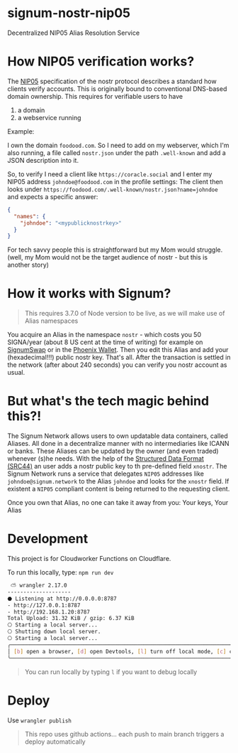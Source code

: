 # signum-nostr-nip05

Decentralized NIP05 Alias Resolution Service

# How NIP05 verification works?

The [NIP05](https://github.com/nostr-protocol/nips/blob/master/05.md) specification of the nostr protocol describes a
standard how clients verify accounts. This is originally bound to conventional DNS-based domain ownership.
This requires for verifiable users to have

1. a domain
2. a webservice running

Example:

I own the domain `foodood.com`. So I need to add on my webserver, which I'm also running, a file called `nostr.json`
under the path `.well-known` and add a JSON description into it.

So, to verify I need a client like `https://coracle.social` and I enter my NIP05 address `johndoe@foodood.com` in the profile settings:
The client then looks under `https://foodood.com/.well-known/nostr.json?name=johndoe` and expects a specific answer:

```json
{
  "names": {
    "johndoe": "<mypublicknostrkey>"
  }
}
```

For tech savvy people this is straightforward but my Mom would struggle. (well, my Mom would not be the target audience of nostr - but this is another story)

# How it works with Signum?

> This requires 3.7.0 of Node version to be live, as we will make use of Alias namespaces

You acquire an Alias in the namespace `nostr` - which costs you 50 SIGNA/year (about 8 US cent at the time of writing) for example
on [SignumSwap](https://signumswap.com/alias) or in the [Phoenix Wallet](https://phoenix-wallet.rocks). Then you edit this Alias and
add your (hexadecimal!!!) public nostr key. That's all. After the transaction is settled in the network (after about 240 seconds)
you can verify you nostr account as usual.

# But what's the tech magic behind this?!

The Signum Network allows users to own updatable data containers, called Aliases. All done in a decentralize manner
with no intermediaries like ICANN or banks. These Aliases can be updated by the owner (and even traded) whenever (s)he needs.
With the help of the [Structured Data Format (SRC44)](https://github.com/signum-network/SIPs/blob/master/SIP/sip-44.md) an user
adds a nostr public key to th pre-defined field `xnostr`.
The Signum Network runs a service that delegates `NIP05` addresses like `johndoe@signum.network` to the Alias `johndoe` and
looks for the `xnostr` field. If existent a `NIP05` compliant content is being returned to the requesting client.

Once you own that Alias, no one can take it away from you: Your keys, Your Alias

# Development

This project is for Cloudworker Functions on Cloudflare.

To run this locally, type: `npm run dev`

```bash
 ⛅️ wrangler 2.17.0
--------------------
⬣ Listening at http://0.0.0.0:8787
- http://127.0.0.1:8787
- http://192.168.1.20:8787
Total Upload: 31.32 KiB / gzip: 6.37 KiB
⎔ Starting a local server...
⎔ Shutting down local server.
⎔ Starting a local server...
╭───────────────────────────────────────────────────────────────────────────────────────────────────────────────────────────────────────────────────────────────────────────────────────────────────────────────────────────────────────────────────────────────────────────────────────────────────────────────╮
│ [b] open a browser, [d] open Devtools, [l] turn off local mode, [c] clear console, [x] to exit                                                                                                                                                                                                                │
╰───────────────────────────────────────────────────────────────────────────────────────────────────────────────────────────────────────────────────────────────────────────────────────────────────────────────────────────────────────────────────────────────────────────────────────────────────────────────╯
```

> You can run locally by typing `l` if you want to debug locally

# Deploy

Use `wrangler publish`

> This repo uses github actions... each push to main branch triggers a deploy automatically
